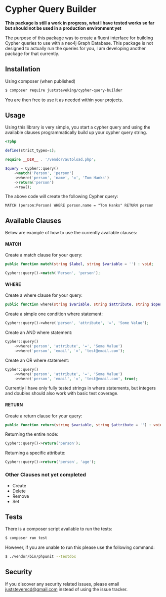 # Cypher Query Builder

**This package is still a work in progress, what I have tested works so far but should not be used in a production environment yet**

The purpose of this package was to create a fluent interface for building Cypher queries to use with a neo4j Graph Database.
This package is not designed to actually run the queries for you, I am developing another package for that currently.

## Installation

Using composer (when published)

```bash
$ composer require juststeveking/cypher-query-builder
```

You are then free to use it as needed within your projects.

## Usage

Using this library is very simple, you start a cypher query and using the available clauses programmatically build up your cypher query string.

```php
<?php

define(strict_types=1);

require __DIR__ . '/vendor/autoload.php';

$query = Cypher::query()
    ->match('Person', 'person')
    ->where('person', 'name', '=', 'Tom Hanks')
    ->return('person')
    ->raw();
```

The above code will create the following Cypher query:

```cypher
MATCH (person:Person) WHERE person.name = "Tom Hanks" RETURN person
```


## Available Clauses

Below are example of how to use the currently available clauses:


#### MATCH

Create a match clause for your query:

```php
public function match(string $label, string $variable = '') : void;
```

```php
Cypher::query()->match('Person', 'person');
```


#### WHERE

Create a where clause for your query:

```php
public function where(string $variable, string $attribute, string $operator, $value, bool $or = false) : void
```

Create a simple one condition where statement:
```php
Cypher::query()->where('person', 'attribute', '=', 'Some Value');
```

Create an AND where statement:
```php
Cypher::query()
    ->where('person', 'attribute', '=', 'Some Value')
    ->where('person', 'email', '=', 'test@email.com');
```

Create an OR where statement:
```php
Cypher::query()
    ->where('person', 'attribute', '=', 'Some Value')
    ->where('person', 'email', '=', 'test@email.com', true);
```
Currently I have only fully tested strings in where statements, but integers and doubles should also work with basic test coverage.


#### RETURN

Create a return clause for your query:

```php
public function return(string $variable, string $attribute = '') : void
```

Returning the entire node:
```php
Cypher::query()->return('person');
```

Returning a specific attribute:
```php
Cypher::query()->return('person', 'age');
```


### Other Clauses not yet completed

- Create
- Delete
- Remove
- Set

## Tests

There is a composer script available to run the tests:

```bash
$ composer run test
```

However, if you are unable to run this please use the following command:

```bash
$ ./vendor/bin/phpunit --testdox
```

## Security

If you discover any security related issues, please email juststevemcd@gmail.com instead of using the issue tracker.
